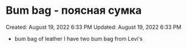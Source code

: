 # Bum bag - поясная сумка

Created: August 19, 2022 6:33 PM
Updated: August 19, 2022 6:33 PM

- bum bag of leather I have two bum bag from Levi's